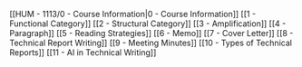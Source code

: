 
[[HUM - 1113/0 - Course Information|0 - Course Information]]
[[1 - Functional Category]]
[[2 - Structural Category]]
[[3 - Amplification]]
[[4 - Paragraph]]
[[5 - Reading Strategies]]
[[6 - Memo]]
[[7 - Cover Letter]]
[[8 - Technical Report Writing]]
[[9 - Meeting Minutes]]
[[10 - Types of Technical Reports]]
[[11 - AI in Technical Writing]]
